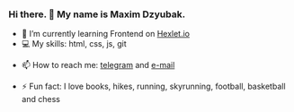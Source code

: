 ###  Hi there. 🙌 My name is Maxim Dzyubak.
<!--
**maxdzyubak/maxdzyubak** is a ✨ _special_ ✨ repository because its `README.md` (this file) appears on your GitHub profile.-->

<!-- - 🔭 I’m currently working on ... -->
- 🌱 I’m currently learning Frontend on <a href="https://hexlet.io">Hexlet.io</a>
- 💻 My skills: html, css, js, git
<!-- - 👯 I’m looking to collaborate on ... -->
<!-- - 🤔 I’m looking for help with ... -->
<!-- - 💬 Ask me about ... -->
- 📫 How to reach me: <a href="https://t.me/dzyubak">telegram</a> and <a href="mailto: maxdzyubak@gmail.com">e-mail</a>
<!-- - 😄 Pronouns: ... -->
- ⚡ Fun fact: I love books, hikes, running, skyrunning, football, basketball and chess
